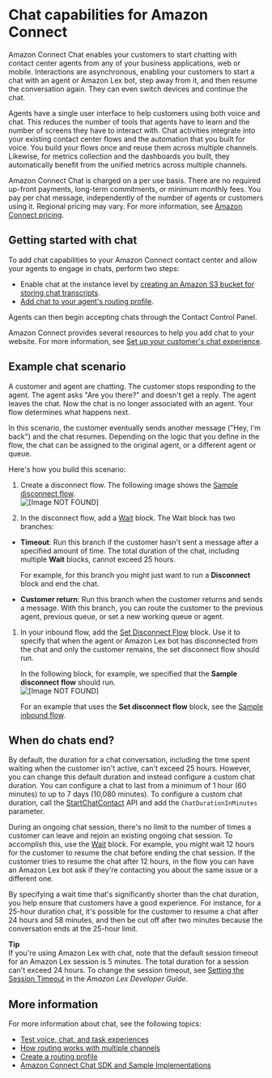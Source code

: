 # Chat capabilities for Amazon Connect<a name="chat"></a>

Amazon Connect Chat enables your customers to start chatting with contact center agents from any of your business applications, web or mobile\. Interactions are asynchronous, enabling your customers to start a chat with an agent or Amazon Lex bot, step away from it, and then resume the conversation again\. They can even switch devices and continue the chat\.

Agents have a single user interface to help customers using both voice and chat\. This reduces the number of tools that agents have to learn and the number of screens they have to interact with\. Chat activities integrate into your existing contact center flows and the automation that you built for voice\. You build your flows once and reuse them across multiple channels\. Likewise, for metrics collection and the dashboards you built, they automatically benefit from the unified metrics across multiple channels\.

Amazon Connect Chat is charged on a per use basis\. There are no required up\-front payments, long\-term commitments, or minimum monthly fees\. You pay per chat message, independently of the number of agents or customers using it\. Regional pricing may vary\. For more information, see [Amazon Connect pricing](http://aws.amazon.com/connect/pricing/)\. 

## Getting started with chat<a name="enable-chat"></a>

To add chat capabilities to your Amazon Connect contact center and allow your agents to engage in chats, perform two steps:
+ Enable chat at the instance level by [creating an Amazon S3 bucket for storing chat transcripts](amazon-connect-instances.md#get-started-data-storage)\. 
+ [Add chat to your agent's routing profile](routing-profiles.md)\.

Agents can then begin accepting chats through the Contact Control Panel\.

Amazon Connect provides several resources to help you add chat to your website\. For more information, see [Set up your customer's chat experience](enable-chat-in-app.md)\.

## Example chat scenario<a name="example-chat-scenario"></a>

A customer and agent are chatting\. The customer stops responding to the agent\. The agent asks "Are you there?" and doesn't get a reply\. The agent leaves the chat\. Now the chat is no longer associated with an agent\. Your flow determines what happens next\. 

In this scenario, the customer eventually sends another message \("Hey, I'm back"\) and the chat resumes\. Depending on the logic that you define in the flow, the chat can be assigned to the original agent, or a different agent or queue\.

Here's how you build this scenario:

1. Create a disconnect flow\. The following image shows the [Sample disconnect flow](sample-disconnect.md)\.   
![\[Image NOT FOUND\]](http://docs.aws.amazon.com/connect/latest/adminguide/images/sample-disconnect-flow.png)

1.  In the disconnect flow, add a [Wait](wait.md) block\. The Wait block has two branches: 
   +  **Timeout**: Run this branch if the customer hasn't sent a message after a specified amount of time\. The total duration of the chat, including multiple **Wait** blocks, cannot exceed 25 hours\. 

      For example, for this branch you might just want to run a **Disconnect** block and end the chat\. 
   +  **Customer return**: Run this branch when the customer returns and sends a message\. With this branch, you can route the customer to the previous agent, previous queue, or set a new working queue or agent\. 

1.  In your inbound flow, add the [Set Disconnect Flow](set-disconnect-flow.md) block\. Use it to specify that when the agent or Amazon Lex bot has disconnected from the chat and only the customer remains, the set disconnect flow should run\. 

    In the following block, for example, we specified that the **Sample disconnect flow** should run\.   
![\[Image NOT FOUND\]](http://docs.aws.amazon.com/connect/latest/adminguide/images/set-disconnect-flow.png)

    For an example that uses the **Set disconnect flow** block, see the [Sample inbound flow](sample-inbound-flow.md)\. 

## When do chats end?<a name="when-do-chats-end"></a>

 By default, the duration for a chat conversation, including the time spent waiting when the customer isn't active, can't exceed 25 hours\. However, you can change this default duration and instead configure a custom chat duration\. You can configure a chat to last from a minimum of 1 hour \(60 minutes\) to up to 7 days \(10,080 minutes\)\. To configure a custom chat duration, call the [StartChatContact](https://docs.aws.amazon.com/connect/latest/APIReference/API_StartChatContact.html) API and add the `ChatDurationInMinutes` parameter\. 

During an ongoing chat session, there's no limit to the number of times a customer can leave and rejoin an existing ongoing chat session\. To accomplish this, use the [Wait](wait.md) block\. For example, you might wait 12 hours for the customer to resume the chat before ending the chat session\. If the customer tries to resume the chat after 12 hours, in the flow you can have an Amazon Lex bot ask if they're contacting you about the same issue or a different one\. 

By specifying a wait time that's significantly shorter than the chat duration, you help ensure that customers have a good experience\. For instance, for a 25\-hour duration chat, it's possible for the customer to resume a chat after 24 hours and 58 minutes, and then be cut off after two minutes because the conversation ends at the 25\-hour limit\.

**Tip**  
If you're using Amazon Lex with chat, note that the default session timeout for an Amazon Lex session is 5 minutes\. The total duration for a session can't exceed 24 hours\. To change the session timeout, see [Setting the Session Timeout](https://docs.aws.amazon.com/lex/latest/dg/context-mgmt.html#context-mgmt-session-timeoutg) in the *Amazon Lex Developer Guide*\. 

## More information<a name="chat-more-info"></a>

For more information about chat, see the following topics:
+  [Test voice, chat, and task experiences](chat-testing.md) 
+  [How routing works with multiple channels](about-routing.md#routing-profile-channels-works) 
+  [Create a routing profile](routing-profiles.md) 
+  [Amazon Connect Chat SDK and Sample Implementations](https://github.com/amazon-connect/amazon-connect-chat-ui-examples/) 